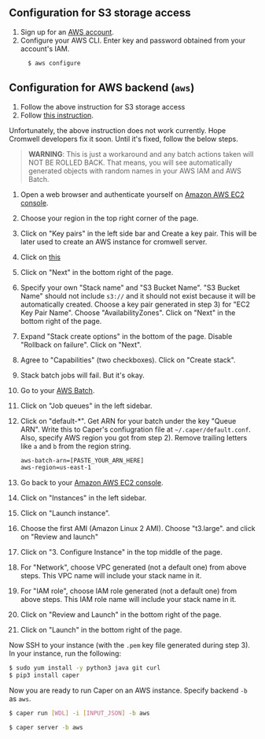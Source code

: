 ## Configuration for S3 storage access

1. Sign up for an [AWS account](https://aws.amazon.com/account/).
2. Configure your AWS CLI. Enter key and password obtained from your account's IAM.
    ```bash
      $ aws configure
    ```

## Configuration for AWS backend (`aws`)

1. Follow the above instruction for S3 storage access
2. Follow [this instruction](https://docs.opendata.aws/genomics-workflows/orchestration/cromwell/cromwell-overview/).

Unfortunately, the above instruction does not work currently. Hope Cromwell developers fix it soon. Until it's fixed, follow the below steps.

> **WARNING**: This is just a workaround and any batch actions taken will NOT BE ROLLED BACK. That means, you will see automatically generated objects with random names in your AWS IAM and AWS Batch.

1. Open a web browser and authenticate yourself on [Amazon AWS EC2 console](https://console.aws.amazon.com/ec2).
2. Choose your region in the top right corner of the page.
3. Click on "Key pairs" in the left side bar and Create a key pair. This will be later used to create an AWS instance for cromwell server.
4. Click on [this](https://console.aws.amazon.com/cloudformation/home?#/stacks/new?stackName=Cromwell&templateURL=https://s3.amazonaws.com/aws-genomics-workflows/templates/cromwell/cromwell-aio.template.yaml)
5. Click on "Next" in the bottom right of the page.
6. Specify your own "Stack name" and "S3 Bucket Name". "S3 Bucket Name" should not include `s3://` and it should not exist because it will be automatically created. Choose a key pair generated in step 3) for "EC2 Key Pair Name". Choose "AvailabilityZones". Click on "Next" in the bottom right of the page.
7. Expand "Stack create options" in the bottom of the page. Disable "Rollback on failure". Click on "Next".
8. Agree to "Capabilities" (two checkboxes). Click on "Create stack".
9. Stack batch jobs will fail. But it's okay.
10. Go to your [AWS Batch](https://console.aws.amazon.com/batch).
11. Click on "Job queues" in the left sidebar.
12. Click on "default-*". Get ARN for your batch under the key "Queue ARN". Write this to Caper's confiugration file at `~/.caper/default.conf`. Also, specify AWS region you got from step 2). Remove trailing letters like `a` and `b` from the region string.

	```bash
	aws-batch-arn=[PASTE_YOUR_ARN_HERE]
	aws-region=us-east-1
	```

13. Go back to your [Amazon AWS EC2 console](https://console.aws.amazon.com/ec2).
14. Click on "Instances" in the left sidebar.
15. Click on "Launch instance".
16. Choose the first AMI (Amazon Linux 2 AMI). Choose "t3.large". and click on "Review and launch"
17. Click on "3. Configure Instance" in the top middle of the page.
18. For "Network", choose VPC generated (not a default one) from above steps. This VPC name will include your stack name in it.
19. For "IAM role", choose IAM role generated (not a default one) from above steps. This IAM role name will include your stack name in it.
20. Click on "Review and Launch" in the bottom right of the page.
21. Click on "Launch" in the bottom right of the page.

Now SSH to your instance (with the `.pem` key file generated during step 3). In your instance, run the following:

```bash
$ sudo yum install -y python3 java git curl
$ pip3 install caper
```

Now you are ready to run Caper on an AWS instance. Specify backend `-b` as `aws`.

```bash
$ caper run [WDL] -i [INPUT_JSON] -b aws
```

```bash
$ caper server -b aws
```
